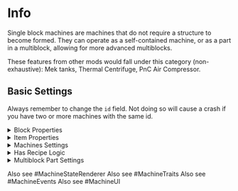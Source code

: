 # Info

Single block machines are machines that do not require a structure to become formed.
They can operate as a self-contained machine, or as a part in a multiblock, allowing for more advanced multiblocks.

These features from other mods would fall under this category (non-exhaustive): Mek tanks, Thermal Centrifuge, PnC Air Compressor.

## Basic Settings

Always remember to change the `id` field. Not doing so will cause a crash if you have two or more machines with the same id.
<details>
    <summary>Block Properties</summary>

### Render Types:
changes the render type(s) of your block, each type having different levels of restrictiveness, select the lowest one that works for best performance.<br>
* Render in Solid: something like a furnace, no clear parts or holes.<br>
* Render in Cutout: can have fully transparent 'holes', but no partly transparent parts. i.e. Glass, but not stained-glass.<br>
*    Render in Cutout Mipped: same as Cutout, but Mipmaps apply, which can cause some wierd visuals.<br>
    [does this matter with geckolib render? what does having multiple selected do?]
<details>
    <summary>Example image of mipmaps at work, right is with mipmaps. (source minecraft.wiki)</summary>
    <img src="https://minecraft.wiki/images/thumb/Mipmap_comparison_re.png/1031px-Mipmap_comparison_re.png?c2e1d">
</details>

### Use AO (ambient occlusion):
AO is the darkening around corners of blocks.
<details>
    <summary>Ambient Occlusion at work</summary>
    <img src="assets/smooth_lighting_compressed.png">
</details>

### Rotation State
### Collision
Does the player collide with the block.
### Can Occlude
Does the block apply AO to neighboring blocks.
### Ignited by Lava
Should the block catch fire when a lava spark lands on it.
### Is air
\[what does this change?]
### Is suffocating
Should mobs suffocate if their head is inside of this block.
### Emissive
Emissive makes the block always appear fully lit, regardless of light level, but does not emmit light.
### Friction
How slippery the block is. Ice blocks have lower friction.
### Speed factor
How fast you walk on it.
### Jump factor
How high you can jump off of the block.
### Break time (hardness)
How long in seconds it takes to mine the block (before tool)
### Explosion resistance
How hard it is to blow up.
## Block sounds
\[wip]
### Transparent
Weather the block blocks light (?)
### Force Solid
Enabled bypasses the block collision shape, and uses a full cube. (?)
### No particles on break
Removes the block break particles.
</details>

<details>
<summary>Item Properties</summary>
</details>

<details>
<summary>Machines Settings</summary>

### Machine Level
The level of the machine. Recipes can require a machine level. Allows better machines to execute more/better recipes.
### Has UI
If the machine has a GUI, opens on Right-click.
### Drop machine item when broken
Should the machine drop itself when broken. If the machine was formed from a candidate block, will drop original block instead.
### Redstone Connection
Should redstone dust redirect to connect to this face.
</details>

<details>
<summary>Has Recipe Logic</summary>

### Recipe Damping Value
When a recipe gets interrupted, how fast will it loose progress.
### Always Re-search Recipe
Check for compatible recipes every time one is interrupted. (?)
### Always modify Recipe
* False: re-runs a recipe when it finishes.
* True: re-applies the recipe modifiers, as if it was the first consecutive time the recipe was executed. Used for custom dynamic recipe modifiers.
### Recipe Type
The recipe type project the machine executes.
### Recipe Modifiers
The modifiers the machine applies to its recipes.<br>
See #RecipeModifier
</details>

<details>
<summary>Multiblock Part Settings</summary>

Settings for the block if it is used as a part of a multiblock.
### Can share
If multiple multiblocks can share this part.
### Recipe Modifiers
The modifiers the machine applies to its recipes.<br>
See #RecipeModifier
### Proxy Controller Trait Capabilities
<details>
<summary>Trait Filter</summary>

### Trait Name Filter
The name of the trait to proxy
### Capability IO
The faces of the machine that can interact with the trait.
### Auto IO
The faces of the machine that will auto push/pull the traits content.<br>
Interval (ticks) is how often it will push/pull.
</details>
</details>

Also see #MachineStateRenderer
Also see #MachineTraits
Also see #MachineEvents
Also see #MachineUI